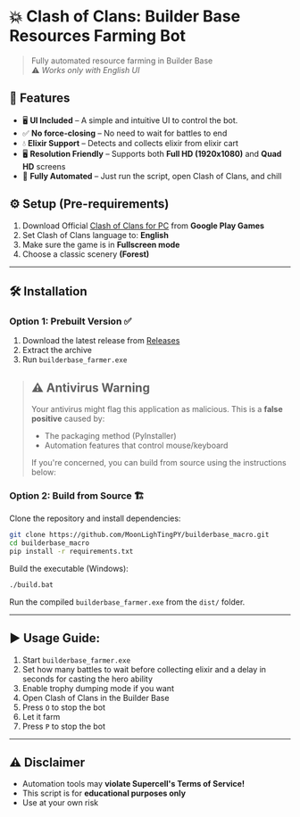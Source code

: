 # 💥 Clash of Clans: Builder Base Resources Farming Bot

> Fully automated resource farming in Builder Base  
> ⚠️ _Works only with English UI_

## 🚀 Features

- 🖥️ **UI Included** – A simple and intuitive UI to control the bot.
- ✅ **No force-closing** – No need to wait for battles to end
- 💧 **Elixir Support** – Detects and collects elixir from elixir cart
- 🖥️ **Resolution Friendly** – Supports both **Full HD (1920x1080)** and **Quad HD** screens
- 🤖 **Fully Automated** – Just run the script, open Clash of Clans, and chill

## ⚙️ Setup (Pre-requirements)

1. Download Official [Clash of Clans for PC](https://play.google.com/pc-store/games/details?id=com.supercell.clashofclans&hl=en) from **Google Play Games**
2. Set Clash of Clans language to: **English**
3. Make sure the game is in **Fullscreen mode**
4. Choose a classic scenery **(Forest)**

---

## 🛠️ Installation

### Option 1: Prebuilt Version ✅

1. Download the latest release from [Releases](https://github.com/MoonLighTingPY/builderbase_macro/releases)
2. Extract the archive
3. Run `builderbase_farmer.exe`

> ## ⚠️ Antivirus Warning
>
> Your antivirus might flag this application as malicious. This is a **false positive** caused by:
>
> - The packaging method (PyInstaller)
> - Automation features that control mouse/keyboard
>
> If you're concerned, you can build from source using the instructions below:

### Option 2: Build from Source 🏗️

Clone the repository and install dependencies:

```bash
git clone https://github.com/MoonLighTingPY/builderbase_macro.git
cd builderbase_macro
pip install -r requirements.txt
```

Build the executable (Windows):

```bash
./build.bat
```

Run the compiled `builderbase_farmer.exe` from the `dist/` folder.

---

## ▶️ Usage Guide:

1. Start `builderbase_farmer.exe`
2. Set how many battles to wait before collecting elixir and a delay in seconds for casting the hero ability
3. Enable trophy dumping mode if you want
5. Open Clash of Clans in the Builder Base
6. Press `O` to stop the bot
7. Let it farm
8. Press `P` to stop the bot

---

## ⚠️ Disclaimer

- Automation tools may **violate Supercell's Terms of Service!**
- This script is for **educational purposes only**
- Use at your own risk
